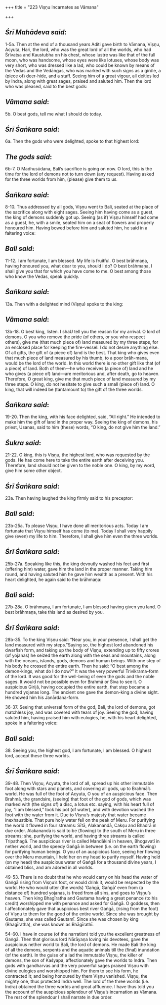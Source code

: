 +++
title = "223 Viṣṇu Incarnates as Vāmana"

+++
 

## *Śrī Mahādeva said*:

1-5a. Then at the end of a thousand years Aditi gave birth to Vāmana, Viṣṇu, Acyuta, Hari, the lord, who was the great lord of all the worlds, who had Śrīvatsa and Kaustubha on his chest, whose lustre was like that of the full moon, who was handsome, whose eyes were like lotuses, whose body was very short, who was dressed like a lad, who could be known by means of the Vedas and the Vedāṅgas, who was marked with such signs as a girdle, a (piece of) deer-hide, and a staff. Seeing him of a great vigour, all deities led by Indra, along with great sages, praised and saluted him. Then the lord who was pleased, said to the best gods:

## *Vāmana said*:

5b. O best gods, tell me what I should do today.

## *Śrī Śaṅkara said*:

6a. Then the gods who were delighted, spoke to that highest lord:

## *The gods said*:

6b-7. O Madhusūdana, Bali’s sacrifice is going on now. O lord, this is the time for the lord of demons not to turn down (any request). Having asked for the three worlds from him, (please) give them to us.

## *Śaṅkara said*:

8-10. Thus addressed by all gods, Viṣṇu went to Bali, seated at the place of the sacrifice along with eight sages. Seeing him having come as a guest, the king of demons suddenly got up. Seeing (as if) Viṣṇu himself had come as a guest, he, with a smile, seated him on a seat of flowers and properly honoured him. Having bowed before him and saluted him, he said in a faltering voice:

## *Bali said*:

11-12. I am fortunate, I am blessed. My life is fruitful. O best brāhmaṇa, having honoured you, what dear to you, should I do? O best brāhmaṇa, I shall give you that for which you have come to me. O best among those who know the Vedas, speak quickly.

## *Śaṅkara said*:

13a. Then with a delighted mind (Viṣṇu) spoke to the king:

## *Vāmana said*:

13b-18. O best king, listen. I shaU tell you the reason for my arrival. O lord of demons, O you who remove the pride (of others, or you who respect others), give me (that much piece of) land measured by my three steps, for an enclosed place for keeping the fire-vessel. I do not desire anything else. Of all gifts, the gift of (a piece of) land is the best. That king who gives even that much piece of land measured by his thumb, to a poor brāh-maṇa, would be the lord of the world. In this world there is no other gift like that (of a piece) of land. Both of them—he who receives (a piece of) land and he who gives (a piece of) land—are meritorious and, after death, go to heaven. Therefore, O great king, give me that much piece of land measured by my three steps. O king, do not hesitate to give such a small (piece of) land. O king, that will indeed be (tantamount to) the gift of the three worlds.

## *Śaṅkara said*:

19-20. Then the king, with his face delighted, said, “All right.” He intended to make him the gift of land in the proper way. Seeing the king of demons, his priest, Usanas, said to him (these) words, “O king, do not give him the land.”

## *Śukra said*:

21-22. O king, this is Viṣṇu, the highest lord, who was requested by the gods. He has come here to take the entire earth after deceiving you. Therefore, land should not be given to the noble one. O king, by my word, give him some other object.

## *Śrī Śaṅkara said*:

23a. Then having laughed the king firmly said to his preceptor:

## *Bali said*:

23b-25a. To please Viṣṇu, I have done all meritorious acts. Today I am fortunate that Viṣṇu himself has come (to me). Today I shall very happily give (even) my life to him. Therefore, I shall give him even the three worlds.

## *Śrī Śaṅkara said*:

25b-27a. Speaking like this, the king devoutly washed his feet and first (offering him) water, gave him the land in the proper manner. Taking him round, and having saluted him he gave him wealth as a present. With his heart delighted, he again said to the brāhmaṇa:

## *Bali said*:

27b-28a. O brāhmaṇa, I am fortunate, I am blessed having given you land. O best brāhmaṇa, take this land as desired by you.

## *Śrī Śaṅkara said*:

28b-35. To the king Viṣṇu said: “Near you, in your presence, I shall get the land measured with my steps.”Saying so, the highest lord abandoned his dwarfish form, and taking up the body of Viṣṇu, extending up to fifty crores (of yojanas) he seized the earth along with the seas and mountains, along with the oceans, islands, gods, demons and human beings. With one step of his body he crossed the entire earth. Then he said: “O best among the demon-kings, what do I do now?” It was the very powerful Trivikrama-form of the lord. It was good for the well-being of even the gods and the noble sages. It would not be possible even for Brahmā or Śiva to see it. O auspicious Girijā, having occupied the entire earth, that step became a hundred yojanas long. The ancient one gave the demon-king a divine sight. He showed him his Janārdana-form.

36-37. Seeing that universal form of the god, Bali, the lord of demons, got matchless joy, and was covered with tears of joy. Seeing the god, having saluted him, having praised him with eulogies, he, with his heart delighted, spoke in a faltering voice:

## *Bali said*:

38\. Seeing you, the highest god, I am fortunate, I am blessed. O highest lord, accept these three worlds.

## *Śrī Śaṅkara said*:

39-48. Then Viṣṇu, Acyuta, the lord of all, spread up his other immutable foot along with stars and planets, and covering all gods, up to Brahmā’s world. He was full of the foot of Acyuta, O you of an auspicious face. Then Brahmā, the grandsire, (seeing) that foot of the god of gods, which was marked with (the signs of) a disc, a lotus etc. saying, with his heart full of joy, “I am blessed,” took his pot (of water), and with devotion washed the foot with the water from it. Due to Viṣṇu’s majesty that water became inexhaustible. That pure holy water fell on the peak of Meru. For purifying the world it flowed in four streams: Sītā, Alakanandā, Cakṣu and Bhadrā in due order. Alakanandā is said to be (flowing) to the south of Meru in three streams; she, purifying the world, and having three streams is called Tripathagā. The auspicious river is called Mandākinī in heaven, Bhogavatī in nether world, and the speedy Gaṅgā in between (i.e. on the earth flowing) for purifying human beings. O you of an auspicious face, seeing her flowing over the Meru mountain, I held her on my head to purify myself. Having held (on my head) the auspicious water of Gaṅgā for a thousand divine years, I obtained bliss, and am adored in all worlds.

49-53. There is no doubt that he who would carry on his head the water of Gaṅgā rising from Viṣṇu’s foot, or would drink it, would be respected by the world. He who would utter (the words) ‘Gaṅgā, Gaṅgā’ even from (a distance of) hundred yojanas, is freed from all sins, and goes to Viṣṇu’s heaven. Then king Bhagīratha and Gautama having a great penance (to his credit) worshipped me with penance and asked for Gaṅgā. O goddess, then I affectionately gave that auspicious best river Gaṅgā, (rising from the foot) of Viṣṇu to them for the good of the entire world. Since she was brought by Gautama, she was called Gautamī. Since she was chosen by king (Bhagīratha), she was known as Bhāgīrathī.

54-60. I have in course (of the narration) told you the excellent greatness of Gaṅgā. Then that glorious lord Nārāyaṇa loving his devotees, gave the auspicious nether world to Bali, the lord of demons. He made Bali the king of all the demons, serpents and the aquatic animals till the (final) inundation (of the earth). In the guise of a lad the immutable Viṣṇu, the killer of demons, the son of Kaśyapa, affectionately gave the worlds to Indra. Then gods with gandharvas and the very powerful sages praised Viṣṇu with divine eulogies and worshipped him. For them to see his form, he contracted it; and being honoured by them Viṣṇu vanished. Viṣṇu, the mighty one, thus protected Indra well. The lord of the three worlds (i.e. Indra) obtained the three worlds and great affluence. I have thus told you the account of the auspicious splendour of Viṣṇu’s incarnation as Vāmana. The rest of the splendour I shall narrate in due order.


